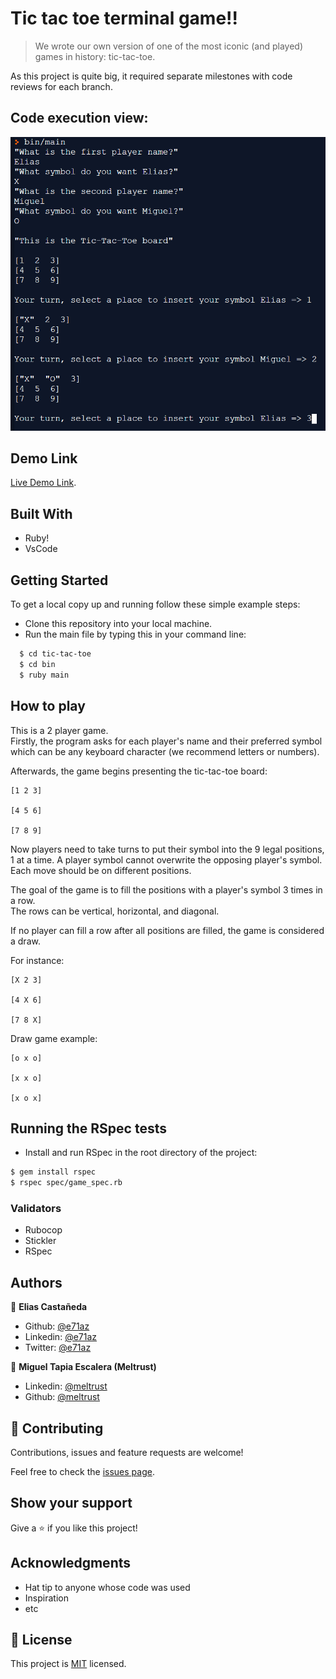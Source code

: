 # Tic tac toe terminal game!!

> We wrote our own version of one of the most iconic (and played) games in history: tic-tac-toe.

As this project is quite big, it required separate milestones with code reviews for each branch.

## Code execution view:

![screenshot](./assets/codess.png)

## Demo Link

[Live Demo Link](https://repl.it/@EliasCastaneda/tic-tac-toe).

## Built With

- Ruby!
- VsCode

## Getting Started

To get a local copy up and running follow these simple example steps:

- Clone this repository into your local machine.
- Run the main file by typing this in your command line:
```bash
  $ cd tic-tac-toe
  $ cd bin
  $ ruby main
```


  
## How to play

This is a 2 player game.  
Firstly, the program asks for each player's name and their preferred symbol which can be any keyboard character (we recommend letters or numbers).

Afterwards, the game begins presenting the tic-tac-toe board:
```
[1 2 3] 

[4 5 6]

[7 8 9]
```
Now players need to take turns to put their symbol into the 9 legal positions, 1 at a time.
A player symbol cannot overwrite the opposing player's symbol.  Each move should be on different positions.

The goal of the game is to fill the positions with a player's symbol 3 times in a row.  
The rows can be vertical, horizontal, and diagonal.

If no player can fill a row after all positions are filled, the game is considered a draw. 

For instance:
```
[X 2 3] 

[4 X 6]

[7 8 X]
```
Draw game example:
```
[o x o] 

[x x o]

[x o x]
```

## Running the RSpec tests

- Install and run RSpec in the root directory of the project:
```bash
$ gem install rspec
$ rspec spec/game_spec.rb
```
### Validators

- Rubocop
- Stickler
- RSpec

## Authors

👤 **Elias Castañeda**

- Github: [@e71az](https://github.com/e71az)
- Linkedin: [@e71az](https://www.linkedin.com/in/e71az/)
- Twitter: [@e71az](https://twitter.com/e71az)

👤 **Miguel Tapia Escalera (Meltrust)**

- Linkedin: [@meltrust](https://www.linkedin.com/in/meltrust/)
- Github: [@meltrust](https://github.com/meltrust)


## 🤝 Contributing

Contributions, issues and feature requests are welcome!

Feel free to check the [issues page](issues/).

## Show your support

Give a ⭐️ if you like this project!

## Acknowledgments

- Hat tip to anyone whose code was used
- Inspiration
- etc

## 📝 License

This project is [MIT](lic.url) licensed.

